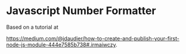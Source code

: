 # Javascript Number Formatter

Based on a tutorial at 

https://medium.com/@jdaudier/how-to-create-and-publish-your-first-node-js-module-444e7585b738#.irmaiwczy.